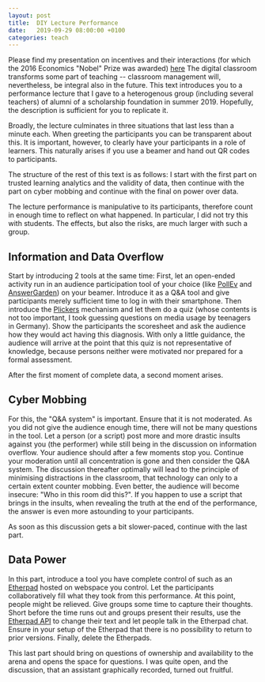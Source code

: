 ```yaml
---
layout: post
title:  DIY Lecture Performance
date:   2019-09-29 08:00:00 +0100
categories: teach
---
```


Please find my presentation on incentives and their interactions (for which the 2016 Economics "Nobel" Prize was awarded) [here](/assets/presentation-incentives.pdf)
The digital classroom transforms some part of teaching -- classroom management will, nevertheless, be integral also in the future. This text introduces you to a performance lecture that I gave to a heterogenous group (including several teachers) of alumni of a scholarship foundation in summer 2019. Hopefully, the description is sufficient for you to replicate it.
<!--more-->
Broadly, the lecture culminates in three situations that last less than a minute each. When greeting the participants you can be transparent about this. It is important, however, to clearly have your participants in a role of learners. This naturally arises if you use a beamer and hand out QR codes to participants.

The structure of the rest of this text is as follows: I start with the first part on trusted learning analytics and the validity of data, then continue with the part on cyber mobbing and continue with the final on power over data.

The lecture performance is manipulative to its participants, therefore count in enough time to reflect on what happened. In particular, I did not try this with students. The effects, but also the risks, are much larger with such a group.

## Information and Data Overflow
Start by introducing 2 tools at the same time: First, let an open-ended activity run in an audience participation tool of your choice (like [PollEv](https://www.polleverywhere.com/) and [AnswerGarden](https://answergarden.ch/)) on your beamer. Introduce it as a Q&A tool and give participants merely sufficient time to log in with their smartphone. Then introduce the [Plickers](https://www.plickers.com/) mechanism and let them do a quiz (whose contents is not too important, I took guessing questions on media usage by teenagers in Germany). Show the participants the scoresheet and ask the audience how they would act having this diagnosis. With only a little guidance, the audience will arrive at the point that this quiz is not representative of knowledge, because persons neither were motivated nor prepared for a formal assessment. 

After the first moment of complete data, a second moment arises.

## Cyber Mobbing
For this, the "Q&A system" is important. Ensure that it is not moderated. As you did not give the audience enough time, there will not be many questions in the tool. Let a person (or a script) post more and more drastic insults against you (the performer) while still being in the discussion on information overflow. Your audience should after a few moments stop you. Continue your moderation until all concentration is gone and then consider the Q&A system. The discussion thereafter optimally will lead to the principle of minimising distractions in the classroom, that technology can only to a certain extent counter mobbing. Even better, the audience will become insecure: "Who in this room did this?". If you happen to use a script that brings in the insults, when revealing the truth at the end of the performance, the answer is even more astounding to your participants. 

As soon as this discussion gets a bit slower-paced, continue with the last part.

## Data Power
In this part, introduce a tool you have complete control of such as an [Etherpad](https://github.com/ether/etherpad-lite) hosted on webspace you control. Let the participants collaboratively fill what they took from this performance. At this point, people might be relieved. Give groups some time to capture their thoughts. Short before the time runs out and groups present their results, use the [Etherpad API](https://etherpad.org/doc/v1.6.2/#index_http_api) to change their text and let people talk in the Etherpad chat. Ensure in your setup of the Etherpad that there is no possibility to return to prior versions. Finally, delete the Etherpads.

This last part should bring on questions of ownership and availability to the arena and opens the space for questions. I was quite open, and the discussion, that an assistant graphically recorded, turned out fruitful.